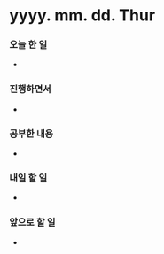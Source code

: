 # yyyy. mm. dd. Thur

### 오늘 한 일

-

### 진행하면서

-

### 공부한 내용

-

### 내일 할 일

-

### 앞으로 할 일

-

<br><br>
